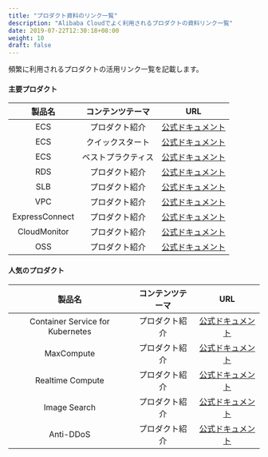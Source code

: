 ```yaml
---
title: "プロダクト資料のリンク一覧"
description: "Alibaba Cloudでよく利用されるプロダクトの資料リンク一覧"
date: 2019-07-22T12:30:18+08:00
weight: 10
draft: false
---
```

頻繁に利用されるプロダクトの活用リンク一覧を記載します。

#### 主要プロダクト  

|製品名|コンテンツテーマ|URL|
|:------:|:-----:|:------:|
|ECS|プロダクト紹介|[公式ドキュメント](https://jp.alibabacloud.com/help/doc-detail/25367.htm)|
|ECS|クイックスタート|[公式ドキュメント](https://jp.alibabacloud.com/help/doc-detail/25422.htm)|
|ECS|ベストプラクティス|[公式ドキュメント](https://www.alibabacloud.com/blog/alibaba-clouds-guide-to-ecs-best-practice_594911)|
|RDS|プロダクト紹介|[公式ドキュメント](https://jp.alibabacloud.com/help/product/26090.htm)|
|SLB|プロダクト紹介|[公式ドキュメント](https://jp.alibabacloud.com/help/product/27537.htm)|
|VPC|プロダクト紹介|[公式ドキュメント](https://jp.alibabacloud.com/help/product/27706.htm)|
|ExpressConnect|プロダクト紹介|[公式ドキュメント](https://jp.alibabacloud.com/help/product/27782.htm)|
|CloudMonitor|プロダクト紹介|[公式ドキュメント](https://jp.alibabacloud.com/help/product/28572.htm)|
|OSS|プロダクト紹介|[公式ドキュメント](https://jp.alibabacloud.com/help/product/31815.htm)|

#### 人気のプロダクト  

|製品名|コンテンツテーマ|URL|
|:------:|:-----:|:------:|
|Container Service for Kubernetes|プロダクト紹介|[公式ドキュメント](https://jp.alibabacloud.com/help/product/25365.htm)|
|MaxCompute|プロダクト紹介|[公式ドキュメント](https://jp.alibabacloud.com/help/product/25365.htm)|
|Realtime Compute|プロダクト紹介|[公式ドキュメント](https://jp.alibabacloud.com/help/product/45029.htm)|
|Image Search|プロダクト紹介|[公式ドキュメント](https://jp.alibabacloud.com/help/product/66413.htm)|
|Anti-DDoS|プロダクト紹介|[公式ドキュメント](https://jp.alibabacloud.com/help/product/28396.htm)|
